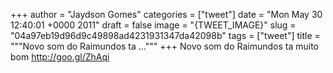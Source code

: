 
+++
author = "Jaydson Gomes"
categories = ["tweet"]
date = "Mon May 30 12:40:01 +0000 2011"
draft = false
image = "{TWEET_IMAGE}"
slug = "04a97eb19d96d9c49898ad4231931347da42098b"
tags = ["tweet"]
title = """Novo som do Raimundos ta ..."""
+++
Novo som do Raimundos ta muito bom http://goo.gl/ZhAqi
